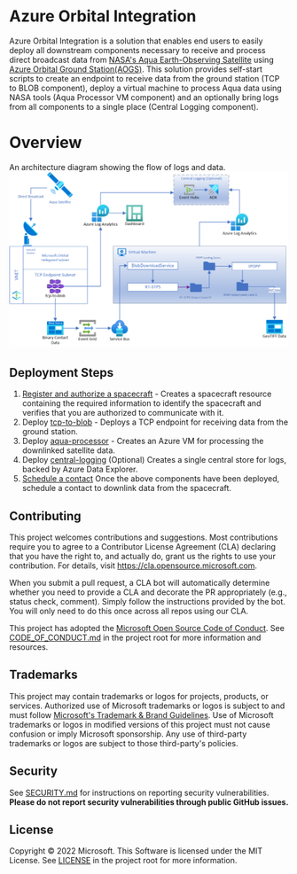# Azure Orbital Integration
Azure Orbital Integration is a solution that enables end users to easily deploy all downstream components necessary to receive and process direct broadcast data from [NASA's Aqua Earth-Observing Satellite](https://aqua.nasa.gov/) using [Azure Orbital Ground Station(AOGS)](https://docs.microsoft.com/en-us/azure/orbital/overview). This solution provides self-start scripts to create an endpoint to receive data from the ground station (TCP to BLOB component), deploy a virtual machine to process Aqua data using NASA tools (Aqua Processor VM component) and an optionally bring logs from all components to a single place (Central Logging component).

# Overview
An architecture diagram showing the flow of logs and data. 
![Azure Orbital Integration Diagram](./docs/images/diagram.png)

## Deployment Steps
1. [Register and authorize a spacecraft](https://docs.microsoft.com/en-us/azure/orbital/register-spacecraft) - Creates a spacecraft resource containing the required information to identify the spacecraft and verifies that you are authorized to communicate with it. 
2. Deploy [tcp-to-blob](/tcp-to-blob/README.md) - Deploys a TCP endpoint for receiving data from the ground station. 
3. Deploy [aqua-processor](/aqua-processor/README.md) - Creates an Azure VM for processing the downlinked satellite data.
4. Deploy [central-logging](/central-logging/README.md) (Optional) Creates a single central store for logs, backed by Azure Data Explorer. 
5. [Schedule a contact](https://docs.microsoft.com/en-us/azure/orbital/schedule-contact) Once the above components have been deployed, schedule a contact to downlink data from the spacecraft. 

## Contributing

This project welcomes contributions and suggestions.  Most contributions require you to agree to a Contributor License Agreement (CLA) declaring that you have the right to, and actually do, grant us the rights to use your contribution. For details, visit https://cla.opensource.microsoft.com.

When you submit a pull request, a CLA bot will automatically determine whether you need to provide a CLA and decorate the PR appropriately (e.g., status check, comment). Simply follow the instructions provided by the bot. You will only need to do this once across all repos using our CLA.

This project has adopted the [Microsoft Open Source Code of Conduct](https://opensource.microsoft.com/codeofconduct/). See [CODE_OF_CONDUCT.md](./CODE_OF_CONDUCT.md) in the project root for more information and resources.

## Trademarks

This project may contain trademarks or logos for projects, products, or services. Authorized use of Microsoft trademarks or logos is subject to and must follow [Microsoft's Trademark & Brand Guidelines](https://www.microsoft.com/en-us/legal/intellectualproperty/trademarks/usage/general). Use of Microsoft trademarks or logos in modified versions of this project must not cause confusion or imply Microsoft sponsorship. Any use of third-party trademarks or logos are subject to those third-party's policies.

## Security

See [SECURITY.md](./SECURITY.md) for instructions on reporting security vulnerabilities. **Please do not report security vulnerabilities through public GitHub issues.**

## License

Copyright &copy; 2022 Microsoft. This Software is licensed under the MIT License. See [LICENSE](./LICENSE) in the project root for more information.
